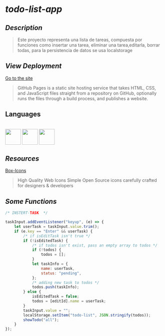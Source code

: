 # _todo-list-app_

## _Description_
>Este proyecto representa una lista de tareas, compuesta por funciones como insertar una tarea, eliminar una tarea,editarla, borrar todas, para la persistencia de datos se usa localstorage

## _View Deployment_
[Go to the site](https://fernandomoyano.github.io/todo-list-app/)

>GitHub Pages is a static site hosting service that takes HTML, CSS, and JavaScript files straight from a repository on GitHub, optionally runs the files through a build process, and publishes a website.

## Languages


<link rel="stylesheet" href="devicon.min.css">

<div "style=inline_block"><br>


  <img width="50px" height="50px" src="https://cdn.jsdelivr.net/gh/devicons/devicon/icons/html5/html5-original-wordmark.svg" />
  <img width="50px" height="50px" src="https://cdn.jsdelivr.net/gh/devicons/devicon/icons/css3/css3-original-wordmark.svg" />
  <img width="50px" height="50px" src="https://cdn.jsdelivr.net/gh/devicons/devicon/icons/javascript/javascript-original.svg" />
 
 </div>
 
## _Resources_
[Box-Icons](https://boxicons.com/)
>High Quality Web Icons
Simple Open Source icons carefully crafted for designers & developers

## _Some Functions_

``` javascript
/* INSTERT-TASK  */

taskInput.addEventListener("keyup", (e) => {
	let userTask = taskInput.value.trim();
	if (e.key == "Enter" && userTask) {
		/* if isEditTask isn't true */
		if (!isEditedTask) {
			/* if todos isn't exist, pass an empty array to todos */
			if (!todos) {
				todos = [];
			}
			let taskInfo = {
				name: userTask,
				status: "pending",
			};
			/* adding new task to todos */
			todos.push(taskInfo);
		} else {
			isEditedTask = false;
			todos = [editId].name = userTask;
		}
		taskInput.value = "";
		localStorage.setItem("todo-list", JSON.stringify(todos));
		showTodo("all");
	}
});
```

